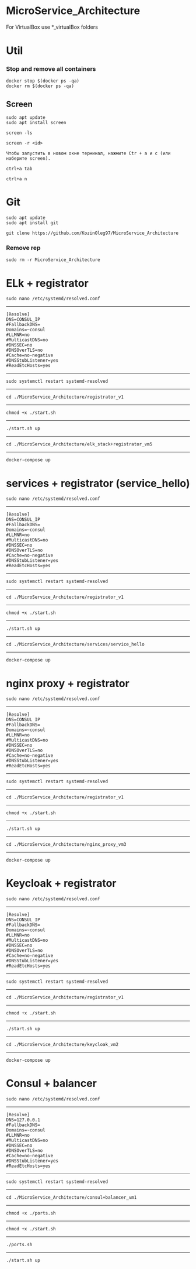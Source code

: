 # MicroService_Architecture
For VirtualBox use *_virtualBox folders

# Util

### Stop and remove all containers 

    docker stop $(docker ps -qa)
    docker rm $(docker ps -qa)

## Screen
    sudo apt update
    sudo apt install screen

    screen -ls

    screen -r <id>

    Чтобы запустить в новом окне терминал, нажмите Ctr + a и c (или наберите screen).

    ctrl+a tab
    
    ctrl+a n

    

# Git 
    sudo apt update
    sudo apt install git

    git clone https://github.com/KozinOleg97/MicroService_Architecture

### Remove rep

    sudo rm -r MicroService_Architecture

# ELk + registrator 

    sudo nano /etc/systemd/resolved.conf
---

    [Resolve]
    DNS=CONSUL_IP
    #FallbackDNS=
    Domains=~consul
    #LLMNR=no
    #MulticastDNS=no
    #DNSSEC=no
    #DNSOverTLS=no
    #Cache=no-negative
    #DNSStubListener=yes
    #ReadEtcHosts=yes

---
    sudo systemctl restart systemd-resolved
---
    cd ./MicroService_Architecture/registrator_v1
---
    chmod +x ./start.sh
---
    ./start.sh up
---
    cd ./MicroService_Architecture/elk_stack+registrator_vm5
---
    docker-compose up


# services + registrator (service_hello)

    sudo nano /etc/systemd/resolved.conf
---

    [Resolve]
    DNS=CONSUL_IP
    #FallbackDNS=
    Domains=~consul
    #LLMNR=no
    #MulticastDNS=no
    #DNSSEC=no
    #DNSOverTLS=no
    #Cache=no-negative
    #DNSStubListener=yes
    #ReadEtcHosts=yes

---
    sudo systemctl restart systemd-resolved
---
    cd ./MicroService_Architecture/registrator_v1
---
    chmod +x ./start.sh
---
    ./start.sh up
---
    cd ./MicroService_Architecture/services/service_hello
---
    docker-compose up

# nginx proxy + registrator 

    sudo nano /etc/systemd/resolved.conf
---

    [Resolve]
    DNS=CONSUL_IP
    #FallbackDNS=
    Domains=~consul
    #LLMNR=no
    #MulticastDNS=no
    #DNSSEC=no
    #DNSOverTLS=no
    #Cache=no-negative
    #DNSStubListener=yes
    #ReadEtcHosts=yes

---
    sudo systemctl restart systemd-resolved
---
    cd ./MicroService_Architecture/registrator_v1
---
    chmod +x ./start.sh
---
    ./start.sh up
---
    cd ./MicroService_Architecture/nginx_proxy_vm3
---
    docker-compose up


# Keycloak + registrator

    sudo nano /etc/systemd/resolved.conf
---

    [Resolve]
    DNS=CONSUL_IP
    #FallbackDNS=
    Domains=~consul
    #LLMNR=no
    #MulticastDNS=no
    #DNSSEC=no
    #DNSOverTLS=no
    #Cache=no-negative
    #DNSStubListener=yes
    #ReadEtcHosts=yes

---
    sudo systemctl restart systemd-resolved
---
    cd ./MicroService_Architecture/registrator_v1
---
    chmod +x ./start.sh
---
    ./start.sh up
---
    cd ./MicroService_Architecture/keycloak_vm2
---
    docker-compose up

# Consul + balancer 
    sudo nano /etc/systemd/resolved.conf
---

    [Resolve]
    DNS=127.0.0.1
    #FallbackDNS=
    Domains=~consul
    #LLMNR=no
    #MulticastDNS=no
    #DNSSEC=no
    #DNSOverTLS=no
    #Cache=no-negative
    #DNSStubListener=yes
    #ReadEtcHosts=yes

---
    sudo systemctl restart systemd-resolved
---
    cd ./MicroService_Architecture/consul+balancer_vm1
---
    chmod +x ./ports.sh
---
    chmod +x ./start.sh
---
    ./ports.sh
---
    ./start.sh up

